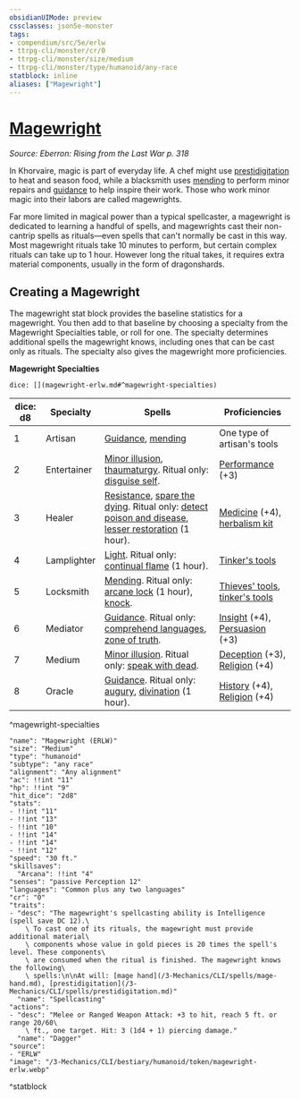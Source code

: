 ```yaml
---
obsidianUIMode: preview
cssclasses: json5e-monster
tags:
- compendium/src/5e/erlw
- ttrpg-cli/monster/cr/0
- ttrpg-cli/monster/size/medium
- ttrpg-cli/monster/type/humanoid/any-race
statblock: inline
aliases: ["Magewright"]
---
```

# [Magewright](3-Mechanics\CLI\bestiary\humanoid/magewright-erlw.md)
*Source: Eberron: Rising from the Last War p. 318*  

In Khorvaire, magic is part of everyday life. A chef might use [prestidigitation](/3-Mechanics/CLI/spells/prestidigitation.md) to heat and season food, while a blacksmith uses [mending](/3-Mechanics/CLI/spells/mending.md) to perform minor repairs and [guidance](/3-Mechanics/CLI/spells/guidance.md) to help inspire their work. Those who work minor magic into their labors are called magewrights.

Far more limited in magical power than a typical spellcaster, a magewright is dedicated to learning a handful of spells, and magewrights cast their non-cantrip spells as rituals—even spells that can't normally be cast in this way. Most magewright rituals take 10 minutes to perform, but certain complex rituals can take up to 1 hour. However long the ritual takes, it requires extra material components, usually in the form of dragonshards.

## Creating a Magewright

The magewright stat block provides the baseline statistics for a magewright. You then add to that baseline by choosing a specialty from the Magewright Specialties table, or roll for one. The specialty determines additional spells the magewright knows, including ones that can be cast only as rituals. The specialty also gives the magewright more proficiencies.

**Magewright Specialties**

`dice: [](magewright-erlw.md#^magewright-specialties)`

| dice: d8 | Specialty | Spells | Proficiencies |
|----------|-----------|--------|---------------|
| 1 | Artisan | [Guidance](/3-Mechanics/CLI/spells/guidance.md), [mending](/3-Mechanics/CLI/spells/mending.md) | One type of artisan's tools |
| 2 | Entertainer | [Minor illusion](/3-Mechanics/CLI/spells/minor-illusion.md), [thaumaturgy](/3-Mechanics/CLI/spells/thaumaturgy.md). Ritual only: [disguise self](/3-Mechanics/CLI/spells/disguise-self.md). | [Performance](/3-Mechanics/CLI/rules/skills.md#Performance) (+3) |
| 3 | Healer | [Resistance](/3-Mechanics/CLI/spells/resistance.md), [spare the dying](/3-Mechanics/CLI/spells/spare-the-dying.md). Ritual only: [detect poison and disease](/3-Mechanics/CLI/spells/detect-poison-and-disease.md), [lesser restoration](/3-Mechanics/CLI/spells/lesser-restoration.md) (1 hour). | [Medicine](/3-Mechanics/CLI/rules/skills.md#Medicine) (+4), [herbalism kit](/3-Mechanics/CLI/items/herbalism-kit.md) |
| 4 | Lamplighter | [Light](/3-Mechanics/CLI/spells/light.md). Ritual only: [continual flame](/3-Mechanics/CLI/spells/continual-flame.md) (1 hour). | [Tinker's tools](/3-Mechanics/CLI/items/tinkers-tools.md) |
| 5 | Locksmith | [Mending](/3-Mechanics/CLI/spells/mending.md). Ritual only: [arcane lock](/3-Mechanics/CLI/spells/arcane-lock.md) (1 hour), [knock](/3-Mechanics/CLI/spells/knock.md). | [Thieves' tools](/3-Mechanics/CLI/items/thieves-tools.md), [tinker's tools](/3-Mechanics/CLI/items/tinkers-tools.md) |
| 6 | Mediator | [Guidance](/3-Mechanics/CLI/spells/guidance.md). Ritual only: [comprehend languages](/3-Mechanics/CLI/spells/comprehend-languages.md), [zone of truth](/3-Mechanics/CLI/spells/zone-of-truth.md). | [Insight](/3-Mechanics/CLI/rules/skills.md#Insight) (+4), [Persuasion](/3-Mechanics/CLI/rules/skills.md#Persuasion) (+3) |
| 7 | Medium | [Minor illusion](/3-Mechanics/CLI/spells/minor-illusion.md). Ritual only: [speak with dead](/3-Mechanics/CLI/spells/speak-with-dead.md). | [Deception](/3-Mechanics/CLI/rules/skills.md#Deception) (+3), [Religion](/3-Mechanics/CLI/rules/skills.md#Religion) (+4) |
| 8 | Oracle | [Guidance](/3-Mechanics/CLI/spells/guidance.md). Ritual only: [augury](/3-Mechanics/CLI/spells/augury.md), [divination](/3-Mechanics/CLI/spells/divination.md) (1 hour). | [History](/3-Mechanics/CLI/rules/skills.md#History) (+4), [Religion](/3-Mechanics/CLI/rules/skills.md#Religion) (+4) |
^magewright-specialties

```statblock
"name": "Magewright (ERLW)"
"size": "Medium"
"type": "humanoid"
"subtype": "any race"
"alignment": "Any alignment"
"ac": !!int "11"
"hp": !!int "9"
"hit_dice": "2d8"
"stats":
- !!int "11"
- !!int "13"
- !!int "10"
- !!int "14"
- !!int "14"
- !!int "12"
"speed": "30 ft."
"skillsaves":
  "Arcana": !!int "4"
"senses": "passive Perception 12"
"languages": "Common plus any two languages"
"cr": "0"
"traits":
- "desc": "The magewright's spellcasting ability is Intelligence (spell save DC 12).\
    \ To cast one of its rituals, the magewright must provide additional material\
    \ components whose value in gold pieces is 20 times the spell's level. These components\
    \ are consumed when the ritual is finished. The magewright knows the following\
    \ spells:\n\nAt will: [mage hand](/3-Mechanics/CLI/spells/mage-hand.md), [prestidigitation](/3-Mechanics/CLI/spells/prestidigitation.md)"
  "name": "Spellcasting"
"actions":
- "desc": "Melee or Ranged Weapon Attack: +3 to hit, reach 5 ft. or range 20/60\
    \ ft., one target. Hit: 3 (1d4 + 1) piercing damage."
  "name": "Dagger"
"source":
- "ERLW"
"image": "/3-Mechanics/CLI/bestiary/humanoid/token/magewright-erlw.webp"
```
^statblock